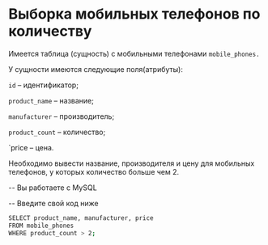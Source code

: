 # Выборка мобильных телефонов по количеству

Имеется таблица (сущность) с мобильными телефонами `mobile_phones.`

У сущности имеются следующие поля(атрибуты):

`id` – идентификатор;

`product_name` – название;

`manufacturer` – производитель;

`product_count` – количество;

`price – цена.

Необходимо вывести название, производителя и цену для мобильных телефонов, у которых количество больше чем 2.

-- Вы работаете с MySQL

-- Введите свой код ниже
```sh
SELECT product_name, manufacturer, price 
FROM mobile_phones 
WHERE product_count > 2;
```
